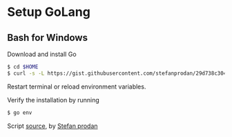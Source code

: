 # Setup GoLang


## Bash for Windows
Download and install Go
```bash
$ cd $HOME
$ curl -s -L https://gist.githubusercontent.com/stefanprodan/29d738c3049a8714297a9bdd8353f31c/raw/1f3ae2cf97cb2faff52a8a3d98f0b6415d86c810/win10-bash-go-install.sh | sudo bash
```

Restart terminal or reload environment variables.

Verify the installation by running
```bash
$ go env
```

Script [source](https://stefanprodan.com/2016/golang-bash-on-windows-installer/), by [Stefan prodan](https://stefanprodan.com)
